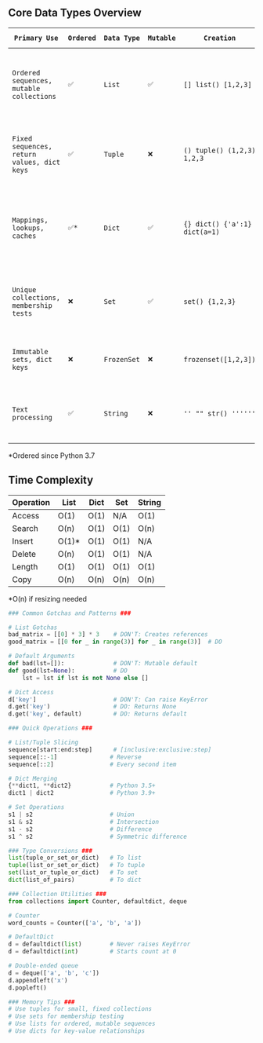 ## Core Data Types Overview

| `Primary Use`                               | `Ordered` | `Data Type` | `Mutable` | `Creation`                    | `Common Methods`                                                                    | `Special Notes`                                                               |
| ------------------------------------------- | --------- | ----------- | --------- | ----------------------------- | ----------------------------------------------------------------------------------- | ----------------------------------------------------------------------------- |
| `Ordered sequences, mutable collections`    | `✅`       | `List`      | `✅`       | `[] list() [1,2,3]`           | `.append() .extend() .pop() .remove() .sort() .index() .count() .insert() .clear()` | `• Allows duplicates • Indexed access • Slicing • Dynamic size`               |
| `Fixed sequences, return values, dict keys` | `✅`       | `Tuple`     | `❌`       | `() tuple() (1,2,3) 1,2,3`    | `.count() .index()`                                                                 | `• Immutable • Can be dict keys • Memory efficient • Faster than lists`       |
| `Mappings, lookups, caches`                 | `✅*`      | `Dict`      | `✅`       | `{} dict() {'a':1} dict(a=1)` | `.keys() .values() .items() .get() .pop() .update() .setdefault()`                  | `• Key-value pairs • Keys must be immutable • Ordered (3.7+) • No duplicates` |
| `Unique collections, membership tests`      | `❌`       | `Set`       | `✅`       | `set() {1,2,3}`               | `.add() .remove() .discard() .union() .intersection() .difference() .update()`      | `• No duplicates • Fast lookup • Math operations • Unordered`                 |
| `Immutable sets, dict keys`                 | `❌`       | `FrozenSet` | `❌`       | `frozenset([1,2,3])`          | `.union() .intersection() .difference()`                                            | `• Immutable • Can be dict key • No add/remove`                               |
| `Text processing`                           | `✅`       | `String`    | `❌`       | `'' "" str() ''''''`          | `.split() .join() .strip() .replace() .upper() .lower() .format()`                  | `• Immutable • Unicode • Slicing • Multi-line with '''`                       |

*Ordered since Python 3.7

## Time Complexity

| Operation | List  | Dict | Set  | String |
| --------- | ----- | ---- | ---- | ------ |
| Access    | O(1)  | O(1) | N/A  | O(1)   |
| Search    | O(n)  | O(1) | O(1) | O(n)   |
| Insert    | O(1)* | O(1) | O(1) | N/A    |
| Delete    | O(n)  | O(1) | O(1) | N/A    |
| Length    | O(1)  | O(1) | O(1) | O(1)   |
| Copy      | O(n)  | O(n) | O(n) | O(n)   |

*O(n) if resizing needed

```python
### Common Gotchas and Patterns ###

# List Gotchas
bad_matrix = [[0] * 3] * 3    # DON'T: Creates references
good_matrix = [[0 for _ in range(3)] for _ in range(3)]  # DO

# Default Arguments
def bad(lst=[]):              # DON'T: Mutable default
def good(lst=None):           # DO
    lst = lst if lst is not None else []

# Dict Access
d['key']                      # DON'T: Can raise KeyError
d.get('key')                  # DO: Returns None
d.get('key', default)         # DO: Returns default

### Quick Operations ###

# List/Tuple Slicing
sequence[start:end:step]      # [inclusive:exclusive:step]
sequence[::-1]               # Reverse
sequence[::2]                # Every second item

# Dict Merging
{**dict1, **dict2}           # Python 3.5+
dict1 | dict2                # Python 3.9+

# Set Operations
s1 | s2                      # Union
s1 & s2                      # Intersection
s1 - s2                      # Difference
s1 ^ s2                      # Symmetric difference

### Type Conversions ###
list(tuple_or_set_or_dict)   # To list
tuple(list_or_set_or_dict)   # To tuple
set(list_or_tuple_or_dict)   # To set
dict(list_of_pairs)          # To dict

### Collection Utilities ###
from collections import Counter, defaultdict, deque

# Counter
word_counts = Counter(['a', 'b', 'a'])

# DefaultDict
d = defaultdict(list)        # Never raises KeyError
d = defaultdict(int)         # Starts count at 0

# Double-ended queue
d = deque(['a', 'b', 'c'])
d.appendleft('x')
d.popleft()

### Memory Tips ###
# Use tuples for small, fixed collections
# Use sets for membership testing
# Use lists for ordered, mutable sequences
# Use dicts for key-value relationships
```

